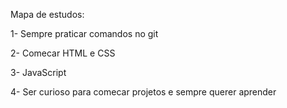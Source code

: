 Mapa de estudos:

1- Sempre praticar comandos no git

2- Comecar HTML e CSS

3- JavaScript

4- Ser curioso para comecar projetos e sempre querer aprender
